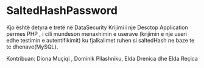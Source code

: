 # SaltedHashPassword
Kjo është detyra e tretë në DataSecurity
Krijimi i nje Desctop Application permes PHP , i cili mundeson menaxhimin e userave (krijimin e nje useri edhe testimin e autentifikimit) 
ku fjalkalimet ruhen si saltedHash ne baze te te dhenave(MySQL).

Kontribuan: 
Diona Muçiqi , Dominik Pllashniku, Elda Drenica dhe Elda Reçica
